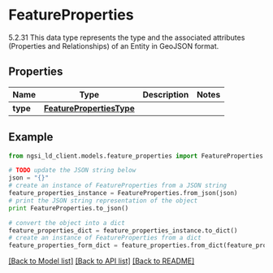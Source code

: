 # FeatureProperties

5.2.31 This data type represents the type and the associated attributes (Properties and Relationships) of an Entity in GeoJSON format. 

## Properties
Name | Type | Description | Notes
------------ | ------------- | ------------- | -------------
**type** | [**FeaturePropertiesType**](FeaturePropertiesType.md) |  | 

## Example

```python
from ngsi_ld_client.models.feature_properties import FeatureProperties

# TODO update the JSON string below
json = "{}"
# create an instance of FeatureProperties from a JSON string
feature_properties_instance = FeatureProperties.from_json(json)
# print the JSON string representation of the object
print FeatureProperties.to_json()

# convert the object into a dict
feature_properties_dict = feature_properties_instance.to_dict()
# create an instance of FeatureProperties from a dict
feature_properties_form_dict = feature_properties.from_dict(feature_properties_dict)
```
[[Back to Model list]](../README.md#documentation-for-models) [[Back to API list]](../README.md#documentation-for-api-endpoints) [[Back to README]](../README.md)


